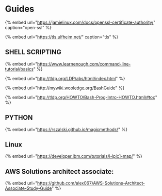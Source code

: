# Guides

{% embed url="https://jamielinux.com/docs/openssl-certificate-authority/" caption="open-ssl" %}

{% embed url="https://tls.ulfheim.net/" caption="tls" %}

## SHELL SCRIPTING

{% embed url="https://www.learnenough.com/command-line-tutorial/basics" %}



{% embed url="http://tldp.org/LDP/abs/html/index.html" %}

{% embed url="http://mywiki.wooledge.org/BashGuide" %}

{% embed url="http://tldp.org/HOWTO/Bash-Prog-Intro-HOWTO.html\#toc" %}

## PYTHON

{% embed url="https://rszalski.github.io/magicmethods/" %}

## Linux

{% embed url="https://developer.ibm.com/tutorials/l-lpic1-map/" %}



## AWS Solutions architect associate:

{% embed url="https://github.com/alex067/AWS-Solutions-Architect-Associate-Study-Guide" %}



